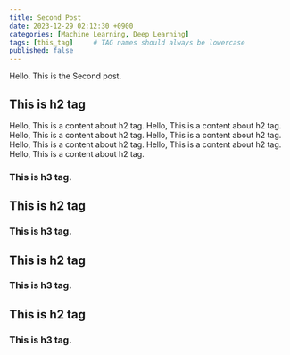 ```yaml
---
title: Second Post
date: 2023-12-29 02:12:30 +0900
categories: [Machine Learning, Deep Learning]
tags: [this_tag]     # TAG names should always be lowercase
published: false
---
```


Hello. This is the Second post.

## This is h2 tag
Hello, This is a content about h2 tag. 
Hello, This is a content about h2 tag. 
Hello, This is a content about h2 tag. 
Hello, This is a content about h2 tag. 
Hello, This is a content about h2 tag. 
Hello, This is a content about h2 tag. 
Hello, This is a content about h2 tag. 
### This is h3 tag. 

## This is h2 tag
### This is h3 tag. 

## This is h2 tag
### This is h3 tag. 

## This is h2 tag
### This is h3 tag. 

